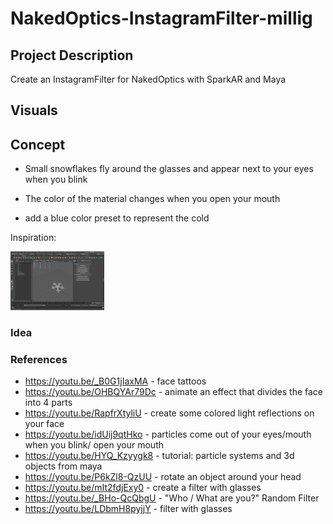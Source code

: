 # NakedOptics-InstagramFilter-millig

## Project Description
Create an InstagramFilter for NakedOptics with SparkAR and Maya

## Visuals

## Concept
+ Small snowflakes fly around the glasses and appear next to your eyes when you blink
+ The color of the material changes when you open your mouth

+ add a blue color preset to represent the cold
 
Inspiration:
<div>
<img src="./Visuals/snowflake_visual.jpg" width="150">
</div>


### Idea

### References
+ https://youtu.be/_B0G1jIaxMA - face tattoos			
+ https://youtu.be/OHBQYAr79Dc - animate an effect that divides the face into 4 parts	
+ https://youtu.be/RapfrXtyliU - create some colored light reflections on your face 	
+ https://youtu.be/idUij9qtHko - particles come out of your eyes/mouth when you blink/ open your mouth 				
+ https://youtu.be/HYQ_Kzyygk8 - tutorial: particle systems and 3d objects from maya	
+ https://youtu.be/P6kZl8-QzUU - rotate an object around your head	
+ https://youtu.be/mIt2fdjExy0 - create a filter with glasses
+ https://youtu.be/_BHo-QcQbgU - "Who / What are you?" Random Filter
+ https://youtu.be/LDbmH8pyjjY - filter with glasses


